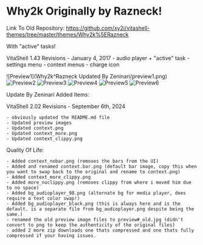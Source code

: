 # Why2k Originally by Razneck!

Link To Old Repository: https://github.com/xy2i/vitashell-themes/tree/master/themes/Why2k%5ERazneck

With "active" tasks!

VitaShell 1.43 Revisions - January 4, 2017
	- audio player + "active" task
	- settings menu
	- context menus
	- charge icon

![Preview1](Why2k^Razneck Updated By Zeninari/preview1.png)
![Preview2]([https://github.com/xy2iii/vitashell-themes/blob/master/themes/Why2k%5ERazneck/Preview2.png](https://github.com/Zeninari/Vita-Themes/blob/main/Why2k%5ERazneck%20Updated%20By%20Zeninari/preview2.png))
![Preview3]([https://github.com/xy2iii/vitashell-themes/blob/master/themes/Why2k%5ERazneck/Preview3.png](https://github.com/Zeninari/Vita-Themes/blob/main/Why2k%5ERazneck%20Updated%20By%20Zeninari/preview3.png))
![Preview4]([https://github.com/xy2iii/vitashell-themes/blob/master/themes/Why2k%5ERazneck/Preview4.png](https://github.com/Zeninari/Vita-Themes/blob/main/Why2k%5ERazneck%20Updated%20By%20Zeninari/preview4.png))
![Preview5]([https://github.com/xy2iii/vitashell-themes/blob/master/themes/Why2k%5ERazneck/Preview5.png](https://github.com/Zeninari/Vita-Themes/blob/main/Why2k%5ERazneck%20Updated%20By%20Zeninari/preview5.png))
![Preview6]([https://github.com/xy2iii/vitashell-themes/blob/master/themes/Why2k%5ERazneck/Preview6.png](https://github.com/Zeninari/Vita-Themes/blob/main/Why2k%5ERazneck%20Updated%20By%20Zeninari/preview6.png))

Update By Zeninari Added Items:

VitaShell 2.02 Revisions - September 6th, 2024

	- obviously updated the README.md file
	- Updated preview images
	- Updated context.png
	- Updated context_more.png
	- Updated context_clippy.png

Quality Of Life:

	- Added context_nobar.png (removes the bars from the UI)
	- Added and renamed context.bar.png (default bar image, copy this when 	you want to swap back to the original and rename to context.png)
	- Added context_more_clippy.png
	- Added more_noclippy.png (removes clippy from where i moved him due to no space)
	- Added bg_audioplayer_98.png (alternate bg for media player, does require a text color swap!)
	- Added bg_audioplayer_black.png (this is always here and is the default. is a separate file from bg_audioplayer.png despite being the 	same.)
	- renamed the old preview image files to preview#_old.jpg (didn't convert to png to keep the authenticity of the original files)
	- added 2 more zip downloads one thats compressed and one thats fully compressed if your having issues.

